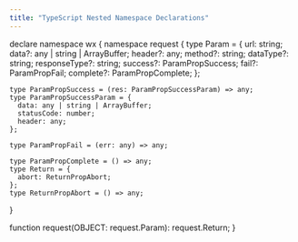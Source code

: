 ```yaml
---
title: "TypeScript Nested Namespace Declarations"
---
```


declare namespace wx {
  namespace request {
    type Param = {
      url: string;
      data?: any | string | ArrayBuffer;
      header?: any;
      method?: string;
      dataType?: string;
      responseType?: string;
      success?: ParamPropSuccess;
      fail?: ParamPropFail;
      complete?: ParamPropComplete;
    };

    type ParamPropSuccess = (res: ParamPropSuccessParam) => any;
    type ParamPropSuccessParam = {
      data: any | string | ArrayBuffer;
      statusCode: number;
      header: any;
    };

    type ParamPropFail = (err: any) => any;

    type ParamPropComplete = () => any;
    type Return = {
      abort: ReturnPropAbort;
    };
    type ReturnPropAbort = () => any;
  }

  function request(OBJECT: request.Param): request.Return;
}
```
